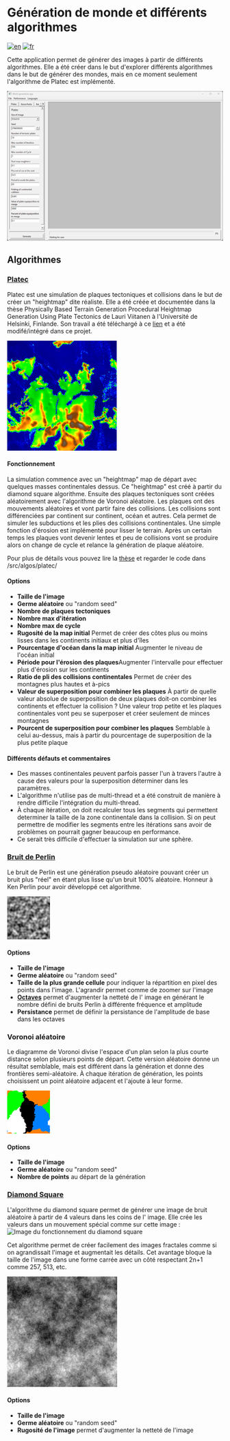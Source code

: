 # Génération de monde et différents algorithmes

[![en](https://img.shields.io/badge/lang-en-red.svg)](../README.md)
[![fr](https://img.shields.io/badge/lang-fr-blue.svg)](fr-README.md)

Cette application permet de générer des images à partir de différents algorithmes.
Elle a été créer dans le but d'explorer différents algorithmes dans le but de générer des mondes, mais en ce moment
seulement l'algorithme de Platec est implémenté.

![Image de l'application](img/img_application.png)

## Algorithmes

### [Platec](Viitanen_Lauri_2012_03_30.pdf)

Platec est une simulation de plaques tectoniques et collisions dans le but de créer un "heightmap" dite réaliste.
Elle a été créée et documentée dans la thèse Physically Based Terrain Generation Procedural Heightmap Generation Using
Plate Tectonics de Lauri Viitanen à l'Université de Helsinki, Finlande.
Son travail a été téléchargé à ce [lien](https://sourceforge.net/projects/platec/) et a été modifé/intégré dans ce
projet.

![Image de Platec](img/platec.png)

#### Fonctionnement

La simulation commence avec un "heightmap" map de départ avec quelques masses continentales dessus. Ce "heightmap" est
créé à partir du diamond square algorithme. Ensuite des plaques tectoniques sont créées aléatoirement avec l'algorithme
de Voronoi aléatoire.
Les plaques ont des mouvements aléatoires et vont partir faire des collisions. Les collisions sont différenciées par
continent sur continent, océan et autres. Cela permet de simuler les subductions et les plies des collisions
continentales. Une simple fonction d'érosion est implémenté pour lisser le terrain. Après un certain temps les plaques
vont devenir lentes et peu de collisions vont se produire alors on change de cycle et relance la génération de plaque
aléatoire.

Pour plus de détails vous pouvez lire la [thèse](Viitanen_Lauri_2012_03_30.pdf) et regarder le code dans
/src/algos/platec/

#### Options

- **Taille de l'image**
- **Germe aléatoire** ou "random seed"
- **Nombre de plaques tectoniques**
- **Nombre max d'itération**
- **Nombre max de cycle**
- **Rugosité de la map initial** Permet de créer des côtes plus ou moins lisses dans les continents initiaux et plus
  d'îles
- **Pourcentage d'océan dans la map initial** Augmenter le niveau de l'océan initial
- **Période pour l'érosion des plaques**Augmenter l'intervalle pour effectuer plus d'érosion sur les continents
- **Ratio de pli des collisions continentales** Permet de créer des montagnes plus hautes et à-pics
- **Valeur de superposition pour combiner les plaques** À partir de quelle valeur absolue de superposition de deux
  plaques
  doit-on combiner les continents et effectuer la collision ? Une valeur trop petite et les plaques continentales
  vont peu se superposer et créer seulement de minces montagnes
- **Pourcent de superposition pour combiner les plaques** Semblable à celui au-dessus, mais à partir du pourcentage de
  superposition de la plus petite plaque

#### Différents défauts et commentaires

- Des masses continentales peuvent parfois passer l'un à travers l'autre à cause des valeurs pour la superposition
  déterminer dans les paramètres.
- L'algorithme n'utilise pas de multi-thread et a été construit de manière à rendre difficile l'intégration du
  multi-thread.
- À chaque itération, on doit recalculer tous les segments qui permettent determiner la taille de la zone continentale
  dans la collision.
  Si on peut permettre de modifier les segments entre les itérations sans avoir de problèmes on pourrait gagner beaucoup
  en performance.
- Ce serait très difficile d'effectuer la simulation sur une sphère.

### [Bruit de Perlin](https://adrianb.io/2014/08/09/perlinnoise.html)

Le bruit de Perlin est une génération pseudo aléatoire pouvant créer un bruit plus "réel" en étant plus lisse qu'un
bruit 100% aléatoire. Honneur à Ken Perlin pour avoir développé cet algorithme.

![Image du bruit de perlin](img/perlin_noise.png)

#### Options

- **Taille de l'image**
- **Germe aléatoire** ou "random seed"
- **Taille de la plus grande cellule** pour indiquer la répartition en pixel des points dans l'image. L'agrandir permet
  comme de zoomer sur l'image
- **[Octaves](https://adrianb.io/2014/08/09/perlinnoise.html#working-with-octaves)** permet d'augmenter la netteté de l'
  image en générant le nombre défini de bruits Perlin à différente fréquence et amplitude
- **Persistance** permet de définir la persistance de l'amplitude de base dans les octaves

### Voronoi aléatoire

Le diagramme de Voronoi divise l'espace d'un plan selon la plus courte distance selon plusieurs points de départ. Cette
version aléatoire donne un résultat semblable, mais est différent dans la génération et donne des frontières
semi-aléatoire. À chaque itération de génération, les points choisissent un point aléatoire adjacent et l'ajoute à leur
forme.

![Image de voronoi aléatoire](img/random_voronoi.png)

#### Options

- **Taille de l'image**
- **Germe aléatoire** ou "random seed"
- **Nombre de points** au départ de la génération

### [Diamond Square](https://en.wikipedia.org/wiki/Diamond-square_algorithm)

L'algorithme du diamond square permet de générer une image de bruit aléatoire à partir de 4 valeurs dans les coins de l'
image. Elle crée les valeurs dans un mouvement spécial comme sur cette image :
![Image du fonctionnement du diamond square](https://upload.wikimedia.org/wikipedia/commons/thumb/b/bf/Diamond_Square.svg/800px-Diamond_Square.svg.png)

Cet algorithme permet de créer facilement des images fractales comme si on agrandissait l'image et augmentait les
détails. Cet avantage bloque la taille de l'image dans une forme carrée avec un côté respectant 2n+1 comme 257, 513,
etc.

![Image de Diamond Square](img/diamond_square.png)

#### Options

- **Taille de l'image**
- **Germe aléatoire** ou "random seed"
- **Rugosité de l'image** permet d'augmenter la netteté de l'image




